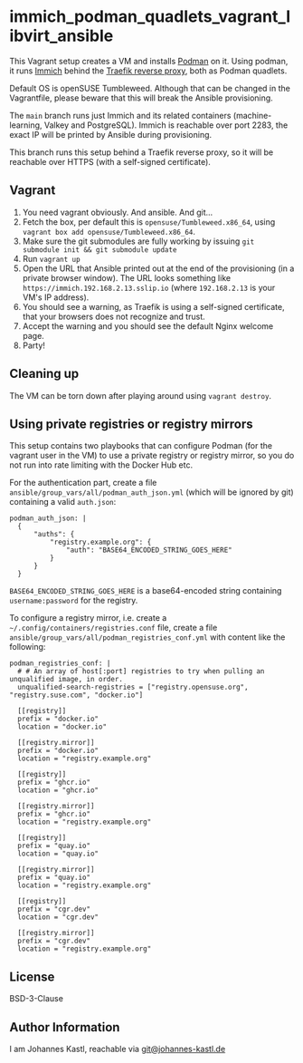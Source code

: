 # immich_podman_quadlets_vagrant_libvirt_ansible

This Vagrant setup creates a VM and installs [Podman](podman.io) on it.
Using podman, it runs [Immich](https://immich.app/) behind the [Traefik reverse
proxy](traefik.io), both as Podman quadlets.

Default OS is openSUSE Tumbleweed. Although that can be changed in the
Vagrantfile, please beware that this will break the Ansible provisioning.

The `main` branch runs just Immich and its related containers (machine-learning,
Valkey and PostgreSQL). Immich is reachable over port 2283, the exact IP will be
printed by Ansible during provisioning.

This branch runs this setup behind a Traefik reverse proxy, so it will
be reachable over HTTPS (with a self-signed certificate).

## Vagrant

1. You need vagrant obviously. And ansible. And git...
1. Fetch the box, per default this is `opensuse/Tumbleweed.x86_64`, using
   `vagrant box add opensuse/Tumbleweed.x86_64`.
1. Make sure the git submodules are fully working by issuing `git submodule init
   && git submodule update`
1. Run `vagrant up`
1. Open the URL that Ansible printed out at the end of the provisioning (in a
   private browser window). The URL looks something like
   `https://immich.192.168.2.13.sslip.io` (where `192.168.2.13` is your VM's IP
   address).
1. You should see a warning, as Traefik is using a self-signed certificate, that
   your browsers does not recognize and trust.
1. Accept the warning and you should see the default Nginx welcome page.
1. Party!

## Cleaning up

The VM can be torn down after playing around using `vagrant destroy`.

## Using private registries or registry mirrors

This setup contains two playbooks that can configure Podman (for the vagrant
user in the VM) to use a private registry or registry mirror, so you do not run
into rate limiting with the Docker Hub etc.

For the authentication part, create a file
`ansible/group_vars/all/podman_auth_json.yml` (which will be ignored by git)
containing a valid `auth.json`:

```
podman_auth_json: |
  {
      "auths": {
          "registry.example.org": {
              "auth": "BASE64_ENCODED_STRING_GOES_HERE"
          }
      }
  }
```

`BASE64_ENCODED_STRING_GOES_HERE` is a base64-encoded string containing
`username:password` for the registry.

To configure a registry mirror, i.e. create a
`~/.config/containers/registries.conf` file, create a file
`ansible/group_vars/all/podman_registries_conf.yml` with content like the
following:

```
podman_registries_conf: |
  # # An array of host[:port] registries to try when pulling an unqualified image, in order.
  unqualified-search-registries = ["registry.opensuse.org", "registry.suse.com", "docker.io"]

  [[registry]]
  prefix = "docker.io"
  location = "docker.io"

  [[registry.mirror]]
  prefix = "docker.io"
  location = "registry.example.org"

  [[registry]]
  prefix = "ghcr.io"
  location = "ghcr.io"

  [[registry.mirror]]
  prefix = "ghcr.io"
  location = "registry.example.org"

  [[registry]]
  prefix = "quay.io"
  location = "quay.io"

  [[registry.mirror]]
  prefix = "quay.io"
  location = "registry.example.org"

  [[registry]]
  prefix = "cgr.dev"
  location = "cgr.dev"

  [[registry.mirror]]
  prefix = "cgr.dev"
  location = "registry.example.org"
```

## License

BSD-3-Clause

## Author Information

I am Johannes Kastl, reachable via git@johannes-kastl.de
